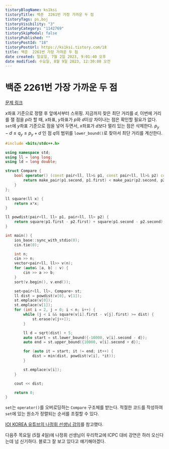 ```yaml
---
tistoryBlogName: ks1ksi
tistoryTitle: 백준  2261번 가장 가까운 두 점
tistoryTags: ps,boj
tistoryVisibility: "3"
tistoryCategory: "1142769"
tistorySkipModal: false
tistoryPublished: ""
tistoryPostId: "18"
tistoryPostUrl: https://ks1ksi.tistory.com/18
title: 백준  2261번 가장 가까운 두 점
date created: 일요일, 7월 2일 2023, 9:01:40 오후
date modified: 수요일, 8월 9일 2023, 12:30:08 오전
---
```

# 백준  2261번 가장 가까운 두 점

[문제 링크](https://www.acmicpc.net/problem/2261)

$x$좌표 기준으로 정렬 후 앞에서부터 스위핑.
지금까지 찾은 최단 거리를 $d$, 이번에 거리를 잴 점을 $p$라 할 때, $x$좌표, $y$좌표가 $p$와 $d$이상 차이나는 점은 확인할 필요가 없다.
`set`에 $y$좌표 기준으로 점을 넣어 두면서, $x$좌표가 $d$보다 멀리 있는 점은 삭제한다. $p_y - d \le q_y \le p_y + d$ 인 점 $q$의 범위를 `lower_bound()`로 찾아서 최단 거리를 계산한다.

```cpp
#include <bits/stdc++.h>

using namespace std;
using ll = long long;
using ld = long double;

struct Compare {
    bool operator() (const pair<ll, ll>& p1, const pair<ll, ll>& p2) const {
        return make_pair(p1.second, p1.first) < make_pair(p2.second, p2.first);
    }
};

ll square(ll x) {
    return x*x;
}

ll powdist(pair<ll, ll> p1, pair<ll, ll> p2) {
    return square(p1.first - p2.first) + square(p1.second - p2.second);
} 

int main() {
    ios_base::sync_with_stdio(0);
    cin.tie(0);

    int n;
    cin >> n;
    vector<pair<ll, ll>> v(n);
    for (auto& [a, b] : v) {
        cin >> a >> b;    
    }
    sort(v.begin(), v.end());

    set<pair<ll, ll>, Compare> st;
    ll dist = powdist(v[0], v[1]);
    st.emplace(v[0]);
    st.emplace(v[1]);
    for (int i = 2, j = 0; i < n; i++) {
        while (j < i && square(v[i].first - v[j].first) >= dist) {
            st.erase(v[j++]);
        }

        ll d = sqrt(dist) + 5;
        auto start = st.lower_bound({-10000, v[i].second - d});
        auto end = st.upper_bound({10000, v[i].second + d});

        for (auto it = start; it != end; it++) {
            dist = min(dist, powdist(v[i], *it));
        }

        st.emplace(v[i]);
    }

    cout << dist;

    return 0;
}
```

`set`는 `operator()`를 오버로딩하는 `Compare` 구조체를 받는다. 적절한 코드를 작성하여 `set`에 있는 원소가 정렬되는 순서를 조절할 수 있다.

[IOI KOREA 유튜브의 나정휘 선생님 강의](https://youtu.be/Iv-KOgzQ-G8)를 참고했다.

다음주 목요일 (5월 4일)에 나정휘 선생님이 우리학교에 ICPC 대비 강연은 하러 오신다는데 넘 신기하다. 블로그 잘 보고 있다고 얘기해야겠다.
